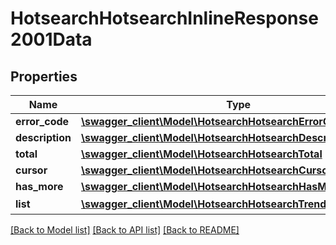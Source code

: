 # HotsearchHotsearchInlineResponse2001Data

## Properties
Name | Type | Description | Notes
------------ | ------------- | ------------- | -------------
**error_code** | [**\swagger_client\Model\HotsearchHotsearchErrorCode**](HotsearchHotsearchErrorCode.md) |  | 
**description** | [**\swagger_client\Model\HotsearchHotsearchDescription**](HotsearchHotsearchDescription.md) |  | 
**total** | [**\swagger_client\Model\HotsearchHotsearchTotal**](HotsearchHotsearchTotal.md) |  | 
**cursor** | [**\swagger_client\Model\HotsearchHotsearchCursor**](HotsearchHotsearchCursor.md) |  | 
**has_more** | [**\swagger_client\Model\HotsearchHotsearchHasMore**](HotsearchHotsearchHasMore.md) |  | 
**list** | [**\swagger_client\Model\HotsearchHotsearchTrendingSentence[]**](HotsearchHotsearchTrendingSentence.md) | 实时热点词 | [optional] 

[[Back to Model list]](../README.md#documentation-for-models) [[Back to API list]](../README.md#documentation-for-api-endpoints) [[Back to README]](../README.md)

